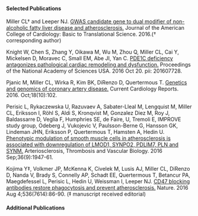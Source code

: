 #### Selected Publications 
Miller CL† and Leeper NJ. [GWAS candidate gene to dual modifier of non-alcoholic fatty liver disease and atherosclerosis.][1] Journal of the American College of Cardiology: Basic to Translational Science. 2016.(† corresponding author)   

Knight W, Chen S, Zhang Y, Oikawa M, Wu M, Zhou Q, Miller CL, Cai Y, Mickelsen D, Moravec C, Small EM, Abe JI, Yan C. [PDE1C deficiency antagonizes pathological cardiac remodeling and dysfunction.][2] Proceedings of the National Academy of Sciences USA. 2016 Oct 20. pii: 201607728. 

Pjanic M, Miller CL, Wirka R, Kim BK, DiRenzo D, Quertermous T. [Genetics and genomics of coronary artery disease.][3] Current Cardiology Reports. 2016. Oct;18(10):102.

Perisic L, Rykaczewska U, Razuvaev A, Sabater-Lleal M, Lengquist M, Miller CL, Eriksson I, Röhl S, Aldi S, Kronqvist M, Gonzalez Diez M, Roy J, Baldassarre D, Veglia F, Humphries SE, de Faire, U, Tremoli E, IMPROVE study group, Odeberg J, Vukojevic V, Paulsson-Berne G, Hansson GK, Lindeman JHN, Eriksson P, Quertermous T, Hamsten A, Hedin U. [Phenotypic modulation of smooth muscle cells in atherosclerosis is associated with downregulation of LMOD1, SYNPO2, PDLIM7, PLN and SYNM.][4] Arteriosclerosis, Thrombosis and Vascular Biology. 2016 Sep;36(9):1947-61. 

Kojima Y‡, Volkmer JP, McKenna K, Civelek M, Lusis AJ, Miller CL, DiRenzo D, Nanda V, Brady S, Connelly AP, Schadt EE, Quertermous T, Betancur PA, Maegdefessel L, Perisic L, Hedin U, Weissman I, Leeper NJ. [CD47 blocking antibodies restore phagocytosis and prevent atherosclerosis.][5] Nature. 2016 Aug 4;536(7614):86-90. (‡ manuscript received editorial)

[1]: http://www.basictranslational.onlinejacc.org/content/1/7/680
[2]: http://www.pnas.org/content/113/45/E7116.full
[3]: http://link.springer.com/article/10.1007%2Fs11886-016-0777-y
[4]: http://atvb.ahajournals.org/content/early/2016/07/28/ATVBAHA.116.307893
[5]: http://www.nature.com/nature/journal/v536/n7614/full/nature18935.html

#### Additional Publications
